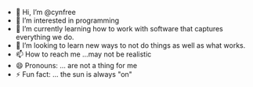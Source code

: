 - 👋 Hi, I’m @cynfree
- 👀 I’m interested in programming 
- 🌱 I’m currently learning how to work with software that captures everything we do.
- 💞️ I’m looking to learn new ways to not do things as well as what works.
- 📫 How to reach me ...may not be realistic
- 😄 Pronouns: ... are not a thing for me
- ⚡ Fun fact: ... the sun is always "on"

<!---
cynfree/cynfree is a ✨ special ✨ repository because its `README.md` (this file) appears on your GitHub profile.
You can click the Preview link to take a look at your changes.
--->

